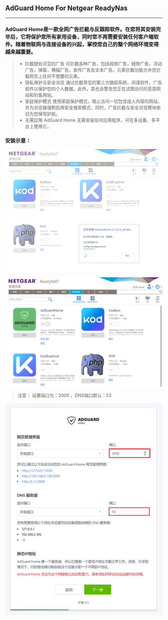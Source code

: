 ## AdGuard Home For Netgear ReadyNas
------

### AdGuard Home是一款全网广告拦截与反跟踪软件。在您将其安装完毕后，它将保护您所有家用设备，同时您不再需要安装任何客户端软件。随着物联网与连接设备的兴起，掌控您自己的整个网络环境变得越来越重要。

> * 拦截随处可见的广告
可拦截各种广告，包括视频广告，缝隙广告，浮动广告，弹窗，横幅广告，宣传广告及文本广告。元素拦截功能允许您拦截网页上任何不想要的元素。
> * 隐私保护与安全浏览
通过拦截常见的第三方跟踪系统，间谍软件，广告软件以保护您的个人数据。此外，其也会警告您正在试图访问的恶意网站和钓鱼网站。
> * 家庭保护模式
使用家庭保护模式，阻止访问一切包含成人内容的网站，并为浏览器强制启用安全搜索模式，同时，广告拦截与安全浏览模块依旧为您保驾护航。
> * 无需应用
AdGuard Home 无需安装任何应用程序，可在多设备、多平台上使用它。

### 安装示意：

![安装界面](https://github.com/iranee/AdGuardHome/blob/master/install.png)

![简介](https://github.com/iranee/AdGuardHome/blob/master/list.png)


> 注意： 设置端口为：3000 ，DNS端口默认：53

![设置端口](https://github.com/iranee/AdGuardHome/blob/master/Setting.png)

